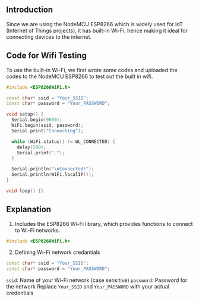 ## Introduction
Since we are using the NodeMCU ESP8266 which is widely used for IoT (Internet of Things projects), it has built-in Wi-Fi, hence making it ideal for connecting devices to the internet. 

## Code for Wifi Testing
To use the built-in Wi-Fi, we first wrote some codes and uploaded the codes to the NodeMCU ESP8266 to test out the built in wifi. 

```cpp
#include <ESP8266WiFi.h>

const char* ssid = "Your_SSID";
const char* password = "Your_PASSWORD";

void setup() {
  Serial.begin(9600);
  WiFi.begin(ssid, password);
  Serial.print("Connecting");

  while (WiFi.status() != WL_CONNECTED) {
    delay(500);
    Serial.print(".");
  }

  Serial.println("\nConnected!");
  Serial.println(WiFi.localIP());
}

void loop() {}

```

## Explanation 

1. Includes the ESP8266 Wi-Fi library, which provides functions to connect to Wi-Fi networks.

```cpp
#include <ESP8266WiFi.h>
```

2. Defining Wi-Fi network credantials

```cpp
const char* ssid = "Your_SSID";
const char* password = "Your_PASSWORD";
```

  ```ssid```: Name of your Wi-Fi network (case sensitive)
  ```password```: Password for the network
  Replace ```Your_SSID``` and ```Your_PASSWORD``` with your actual credentials

